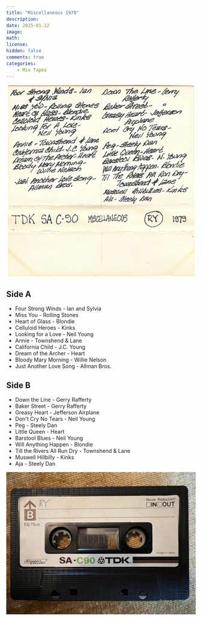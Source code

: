```yaml
---
title: "Miscellaneous 1979"
description: 
date: 2025-01-12
image: 
math: 
license: 
hidden: false
comments: true
categories:
    - Mix Tapes
---
```


![](liner.jpg)

## Side A
- Four Strong Winds - Ian and Sylvia
- Miss You - Rolling Stones
- Heart of Glass - Blondie
- Celluloid Heroes - Kinks
- Looking for a Love - Neil Young
- Annie - Townshend & Lane
- California Child - J.C. Young
- Dream of the Archer - Heart
- Bloody Mary Morning - Willie Nelson
- Just Another Love Song - Allman Bros.

## Side B
- Down the Line - Gerry Rafferty
- Baker Street - Gerry Rafferty
- Greasy Heart - Jefferson Airplane
- Don't Cry No Tears - Neil Young
- Peg - Steely Dan
- Little Queen - Heart
- Barstool Blues - Neil Young
- Will Anything Happen - Blondie
- Till the Rivers All Run Dry - Townshend & Lane
- Muswell Hillbilly - Kinks
- Aja - Steely Dan

![](cassette.jpg)